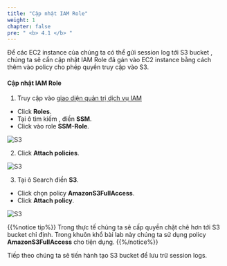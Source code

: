 ```yaml
---
title: "Cập nhật IAM Role"
weight: 1
chapter: false
pre: " <b> 4.1 </b> "
---
```


Để các EC2 instance của chúng ta có thể gửi session log tới S3 bucket , chúng ta sẽ cần cập nhật IAM Role đã gán vào EC2 instance bằng cách thêm vào policy cho phép quyền truy cập vào S3.

#### Cập nhật IAM Role

1. Truy cập vào [giao diện quản trị dịch vụ IAM](https://console.aws.amazon.com/iamv2/home?#/home)

- Click **Roles**.
- Tại ô tìm kiếm , điền **SSM**.
- Click vào role **SSM-Role**.

![S3](/images/4.s3/002-s3.png)

2. Click **Attach policies**.

![S3](/images/4.s3/003-s3.png)

3. Tại ô Search điền **S3**.

- Click chọn policy **AmazonS3FullAccess**.
- Click **Attach policy**.

![S3](/images/4.s3/004-s3.png)

{{%notice tip%}}
Trong thực tế chúng ta sẽ cấp quyền chặt chẽ hơn tới S3 bucket chỉ định. Trong khuôn khổ bài lab này chúng ta sử dụng policy **AmazonS3FullAccess** cho tiện dụng.
{{%/notice%}}

Tiếp theo chúng ta sẽ tiến hành tạo S3 bucket để lưu trữ session logs.
